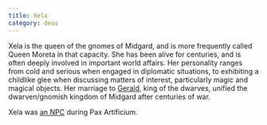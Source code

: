 ```yaml
---
title: Xela
category: deus
---
```

Xela is the queen of the gnomes of Midgard, and is more frequently called Queen Moreta in that capacity. She has been alive for centuries, and is often deeply involved in important world affairs. Her personality ranges from cold and serious when engaged in diplomatic situations, to exhibiting a childlike glee when discussing matters of interest, particularly magic and magical objects. Her marriage to [Gerald](npc-gerald), king of the dwarves, unified the dwarven/gnomish kingdom of Midgard after centuries of war.

Xela was [an NPC](/pax/npcs/xela) during Pax Artificium.
